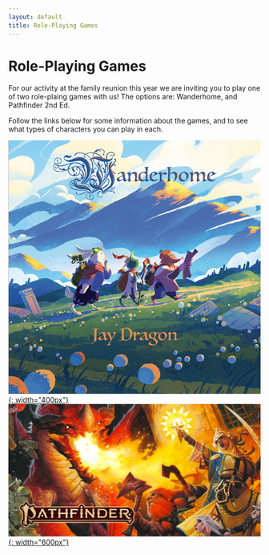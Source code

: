 ```yaml
---
layout: default
title: Role-Playing Games
---
```


Role-Playing Games
==================

For our activity at the family reunion this year we are inviting you to play one of two role-plaing games with us! The options are: Wanderhome, and Pathfinder 2nd Ed.

Follow the links below for some information about the games, and to see what types of characters you can play in each.

[![Wanderhome](images/Wanderhome.png){: width="400px"}](wanderhome)
[![Pathfinder](images/Pathfinder.jpg){: width="600px"}](pathfinder)

